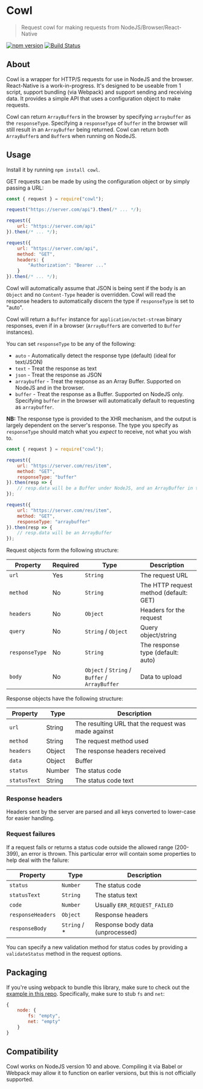 # Cowl
> Request cowl for making requests from NodeJS/Browser/React-Native

[![npm version](https://badge.fury.io/js/cowl.svg)](https://www.npmjs.com/package/cowl) [![Build Status](https://travis-ci.org/perry-mitchell/cowl.svg?branch=master)](https://travis-ci.org/perry-mitchell/cowl)

## About

Cowl is a wrapper for HTTP/S requests for use in NodeJS and the browser. React-Native is a work-in-progress. It's designed to be useable from 1 script, support bundling (via Webpack) and support sending and receiving data. It provides a simple API that uses a configuration object to make requests.

Cowl can return `ArrayBuffer`s in the browser by specifying `arraybuffer` as the `responseType`. Specifying a `responseType` of `buffer` in the browser will still result in an `ArrayBuffer` being returned. Cowl can return both `ArrayBuffer`s and `Buffer`s when running on NodeJS.

## Usage

Install it by running `npm install cowl`.

GET requests can be made by using the configuration object or by simply passing a URL:

```javascript
const { request } = require("cowl");

request("https://server.com/api").then(/* ... */);

request({
    url: "https://server.com/api"
}).then(/* ... */);

request({
    url: "https://server.com/api",
    method: "GET",
    headers: {
        "Authorization": "Bearer ..."
    }
}).then(/* ... */);
```

Cowl will automatically assume that JSON is being sent if the body is an `Object` and no `Content-Type` header is overridden. Cowl will read the response headers to automatically discern the type if `responseType` is set to "auto".

Cowl will return a `Buffer` instance for `application/octet-stream` binary responses, even if in a browser (`ArrayBuffer`s are converted to `Buffer` instances).

You can set `responseType` to be any of the following:

 * `auto` - Automatically detect the response type (default) (ideal for text/JSON)
 * `text` - Treat the response as text
 * `json` - Treat the response as JSON
 * `arraybuffer` - Treat the response as an Array Buffer. Supported on NodeJS and in the browser.
 * `buffer` - Treat the response as a Buffer. Supported on NodeJS only. Specifying `buffer` in the browser will automatically default to requesting as `arraybuffer`.

 **NB:** The response type is provided to the XHR mechanism, and the output is largely dependent on the server's response. The type you specify as `responseType` should match what you _expect_ to receive, not what you wish to.

```javascript
const { request } = require("cowl");

request({
    url: "https://server.com/res/item",
    method: "GET",
    responseType: "buffer"
}).then(resp => {
    // resp.data will be a Buffer under NodeJS, and an ArrayBuffer in the browser
});

request({
    url: "https://server.com/res/item",
    method: "GET",
    responseType: "arraybuffer"
}).then(resp => {
    // resp.data will be an ArrayBuffer
});
```

Request objects form the following structure:

| Property    | Required | Type         | Description                           |
|-------------|----------|--------------|---------------------------------------|
| `url`       | Yes      | `String`     | The request URL                       |
| `method`    | No       | `String`     | The HTTP request method (default: GET) |
| `headers`   | No       | `Object`     | Headers for the request               |
| `query`     | No       | `String` / `Object` | Query object/string            |
| `responseType` | No    | `String`     | The response type (default: auto)     |
| `body`      | No       | `Object` / `String` / `Buffer` / `ArrayBuffer` | Data to upload |

Response objects have the following structure:

| Property      | Type      | Description                           |
|---------------|-----------|---------------------------------------|
| `url`         | String    | The resulting URL that the request was made against |
| `method`      | String    | The request method used               |
| `headers`     | Object    | The response headers received         |
| `data`        | Object|Buffer|String | The response body          |
| `status`      | Number    | The status code                       |
| `statusText`  | String    | The status code text                  |

### Response headers

Headers sent by the server are parsed and all keys converted to lower-case for easier handling.

### Request failures

If a request fails or returns a status code outside the allowed range (200-399), an error is thrown. This particular error will contain some properties to help deal with the failure:

| Property          | Type      | Description                               |
|-------------------|-----------|-------------------------------------------|
| `status`          | `Number`  | The status code                           |
| `statusText`      | `String`  | The status text                           |
| `code`            | `Number`  | Usually `ERR_REQUEST_FAILED`              |
| `responseHeaders` | `Object`  | Response headers                          |
| `responseBody`    | `String` / * | Response body data (unprocessed)       |

You can specify a new validation method for status codes by providing a `validateStatus` method in the request options.

## Packaging

If you're using webpack to bundle this library, make sure to check out the [example in this repo](webpack.config.js). Specifically, make sure to stub `fs` and `net`:

```javascript
{
    node: {
        fs: "empty",
        net: "empty"
    }
}
```

## Compatibility

Cowl works on NodeJS version 10 and above. Compiling it via Babel or Webpack may allow it to function on earlier versions, but this is not officially supported.

